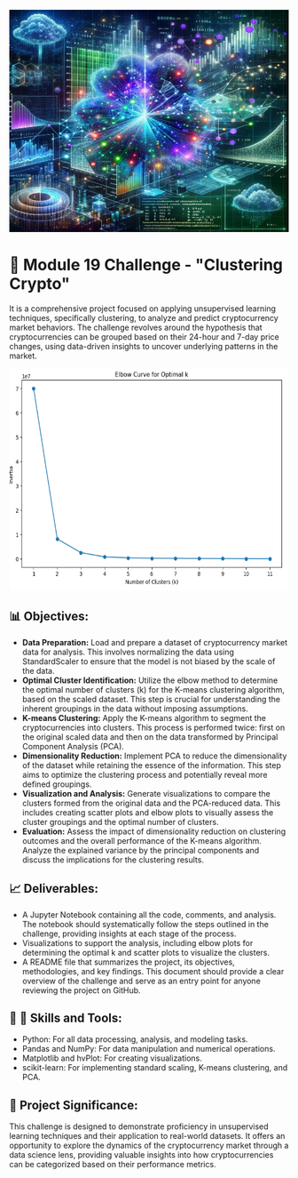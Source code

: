 <p align="center">
  <img width="600" height="400" src="https://github.com/manuel-sosa/CryptoClustering/blob/main/crypto_image.jpg">
</p>

# :money_with_wings: Module 19 Challenge - "Clustering Crypto" 

It is a comprehensive project focused on applying unsupervised learning techniques, specifically clustering, to analyze and predict cryptocurrency market behaviors. The challenge revolves around the hypothesis that cryptocurrencies can be grouped based on their 24-hour and 7-day price changes, using data-driven insights to uncover underlying patterns in the market.

<p align="center">
  <img width="600" height="400" src="https://github.com/manuel-sosa/CryptoClustering/blob/main/elbow_curve.png">
</p>

## :bar_chart: Objectives: 

- **Data Preparation:** Load and prepare a dataset of cryptocurrency market data for analysis. This involves normalizing the data using StandardScaler to ensure that the model is not biased by the scale of the data.
- **Optimal Cluster Identification:** Utilize the elbow method to determine the optimal number of clusters (k) for the K-means clustering algorithm, based on the scaled dataset. This step is crucial for understanding the inherent groupings in the data without imposing assumptions.
- **K-means Clustering:** Apply the K-means algorithm to segment the cryptocurrencies into clusters. This process is performed twice: first on the original scaled data and then on the data transformed by Principal Component Analysis (PCA).
- **Dimensionality Reduction:** Implement PCA to reduce the dimensionality of the dataset while retaining the essence of the information. This step aims to optimize the clustering process and potentially reveal more defined groupings.
- **Visualization and Analysis:** Generate visualizations to compare the clusters formed from the original data and the PCA-reduced data. This includes creating scatter plots and elbow plots to visually assess the cluster groupings and the optimal number of clusters.
- **Evaluation:** Assess the impact of dimensionality reduction on clustering outcomes and the overall performance of the K-means algorithm. Analyze the explained variance by the principal components and discuss the implications for the clustering results.

## :chart_with_upwards_trend: Deliverables: 
- A Jupyter Notebook containing all the code, comments, and analysis. The notebook should systematically follow the steps outlined in the challenge, providing insights at each stage of the process.
- Visualizations to support the analysis, including elbow plots for determining the optimal k and scatter plots to visualize the clusters.
- A README file that summarizes the project, its objectives, methodologies, and key findings. This document should provide a clear overview of the challenge and serve as an entry point for anyone reviewing the project on GitHub.

## :hammer: :wrench: Skills and Tools:  
- Python: For all data processing, analysis, and modeling tasks.
- Pandas and NumPy: For data manipulation and numerical operations.
- Matplotlib and hvPlot: For creating visualizations.
- scikit-learn: For implementing standard scaling, K-means clustering, and PCA.

## :mag_right: Project Significance: 
This challenge is designed to demonstrate proficiency in unsupervised learning techniques and their application to real-world datasets. It offers an opportunity to explore the dynamics of the cryptocurrency market through a data science lens, providing valuable insights into how cryptocurrencies can be categorized based on their performance metrics.
